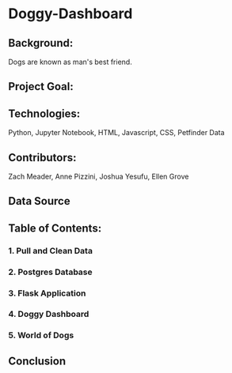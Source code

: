# Doggy-Dashboard



## Background:

Dogs are known as man's best friend.   


## Project Goal:


## Technologies:

Python, Jupyter Notebook, HTML, Javascript, CSS, Petfinder Data 


## Contributors:

Zach Meader, Anne Pizzini, Joshua Yesufu, Ellen Grove

## Data Source

## Table of Contents:



### 1. Pull and Clean Data

### 2. Postgres Database

### 3. Flask Application

### 4. Doggy Dashboard

### 5. World of Dogs

## Conclusion

